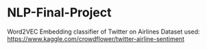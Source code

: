 # NLP-Final-Project
Word2VEC Embedding classifier of Twitter on Airlines
Dataset used: https://www.kaggle.com/crowdflower/twitter-airline-sentiment
